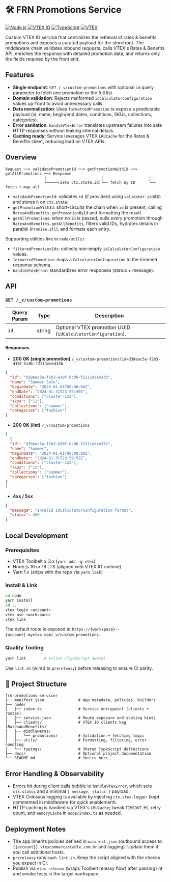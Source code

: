 # 🛠 FRN Promotions Service
[![Node.js](https://img.shields.io/badge/node-20.x-green)](https://nodejs.org/)
[![VTEX IO](https://img.shields.io/badge/vtex-io-blue)](https://vtex.io/)
[![TypeScript](https://img.shields.io/badge/typescript-5.x-blue?logo=typescript)](https://www.typescriptlang.org/)
[![VTEX](https://img.shields.io/badge/VTEX-181717?logo=vtex&logoColor=white&color=red)](https://vtex.com/pt-br/)

Custom VTEX IO service that centralizes the retrieval of rates & benefits promotions and exposes a curated payload for the storefront. The middleware chain validates inbound requests, calls VTEX's Rates & Benefits API, enriches the response with detailed promotion data, and returns only the fields required by the front end.

## Features

- **Single endpoint**: `GET /_v/custom-promotions` with optional `id` query parameter to fetch one promotion or the full list.
- **Domain validation**: Rejects malformed `idCalculatorConfiguration` values up-front to avoid unnecessary calls.
- **Data normalization**: Uses `formattedPromotion` to expose a predictable payload (id, name, begin/end dates, conditions, SKUs, collections, categories).
- **Error sanitation**: `handleVtexError` translates upstream failures into safe HTTP responses without leaking internal details.
- **Caching ready**: Service leverages VTEX `LRUCache` for the Rates & Benefits client, reducing load on VTEX APIs.

## Overview

```
Request ──> validadePromotionId ──> getPromotionWithId ──> getAllPromotions ──> Response
                 │                        │                    │
                 └─────(sets ctx.state.id)└── fetch by ID      └── fetch + map all
```

- `validadePromotionId`: validates `id` (if provided) using `validator.isUUID` and stores it on `ctx.state`.
- `getPromotionWithId`: short-circuits the chain when `id` is present, calling `RatesAndBenefits.getPromotionById` and formatting the result.
- `getAllPromotions`: when no `id` is passed, pulls every promotion through `RatesAndBenefits.getAllBenefits`, filters valid IDs, hydrates details in parallel (`Promise.all`), and formats each entry.

Supporting utilities live in `node/utils/`:

- `filteredPromotionIds`: collects non-empty `idCalculatorConfiguration` values.
- `formattedPromotion`: maps a `CalculatorConfiguration` to the trimmed response schema.
- `handleVtexError`: standardizes error responses (status + message).

## API

### `GET /_v/custom-promotions`

| Query Param | Type   | Description                                                 |
|-------------|--------|-------------------------------------------------------------|
| `id`        | string | Optional VTEX promotion UUID (`idCalculatorConfiguration`). |

#### Responses

- **200 OK (single promotion)**
```/_v/custom-promotions?id=d38eac5a-f2b3-410f-bc0b-f2211ede433b```
```json
{
  "id": "d38eac5a-f2b3-410f-bc0b-f2211ede433b",
  "name": "Summer Sale",
  "beginDate": "2024-01-01T00:00:00Z",
  "endDate": "2024-01-31T23:59:59Z",
  "conditions": ["cluster-123"],
  "skus": ["12"],
  "collections": ["summer"],
  "categories": ["fashion"]
}
```

- **200 OK (list)**
```/_v/custom-promotions```
```json
[
  {
  "id": "d38eac5a-f2b3-410f-bc0b-f2211ede433b",
  "name": "Summer",
  "beginDate": "2024-01-01T00:00:00Z",
  "endDate": "2024-01-31T23:59:59Z",
  "conditions": ["cluster-123"],
  "skus": ["12"],
  "collections": ["summer"],
  "categories": ["fashion"]
}
]
```

- **4xx / 5xx**

```json
{
  "message": "Invalid idCalculatorConfiguration format",
  "status": 400
}
```

## Local Development

### Prerequisites

- VTEX Toolbelt ≥ 3.x (`yarn add -g vtex`)
- Node.js 16 or 18 LTS (aligned with VTEX IO runtime)
- Yarn 1.x (ships with the repo via `yarn.lock`)

### Install & Link

```bash
cd node
yarn install
cd ..
vtex login <account>
vtex use <workspace>
vtex link
```

The default route is exposed at `https://{workspace}--{account}.myvtex.com/_v/custom-promotions`.

### Quality Tooling

```bash
yarn lint        # eslint (TypeScript aware)
```

Use `lint.sh` (wired to `prereleasy`) before releasing to ensure CI parity.

## 📂 Project Structure

```
frn-promotions-service/
├── manifest.json               # App metadata, policies, builders
├── node/
│   ├── index.ts                # Service entrypoint (clients + routes)
│   ├── service.json            # Route exposure and scaling hints
│   ├── clients/                # VTEX IO clients bag (RatesAndBenefits)
│   ├── middlewares/
│   │   └── promotions/         # Validation + fetching logic
│   ├── utils/                  # Formatting, filtering, error handling
│   └── typings/                # Shared TypeScript definitions
├── docs/                       # Optional project documentation
└── README.md                   # You're here
```

## Error Handling & Observability

- Errors hit during client calls bubble to `handleVtexError`, which sets `ctx.status` and a minimal `{ message, status }` payload.
- VTEX Colossus logging is available by injecting `ctx.vtex.logger` (kept commented in middleware for quick enablement).
- HTTP caching is handled via VTEX's `LRUCache`; tweak `TIMEOUT_MS`, retry count, and `memoryCache` in `node/index.ts` as needed.

## Deployment Notes

- The app inherits policies defined in `manifest.json` (outbound access to `{{account}}.vtexcommercestable.com.br` and logging). Update them if you call additional hosts.
- `prereleasy` runs `bash lint.sh`. Keep the script aligned with the checks you expect in CI.
- Publish via `vtex release` (wraps Toolbelt releasy flow) after passing lint and smoke tests in the target workspace.

